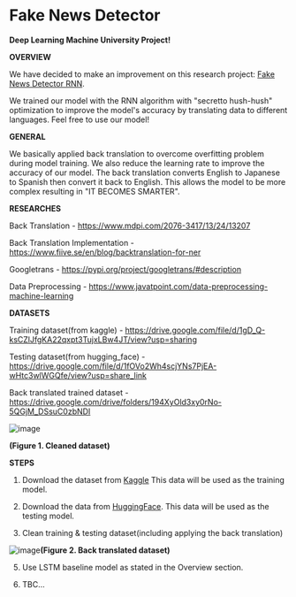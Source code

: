# Fake News Detector

**Deep Learning Machine University Project!**

**OVERVIEW**

We have decided to make an improvement on this research project: [Fake News Detector RNN](https://www.kaggle.com/code/muhammadwaseem123/fake-news-detector-rnn).

We trained our model with the RNN algorithm with "secretto hush-hush" optimization to improve the model's accuracy by translating data to different languages. Feel free to use our model!

**GENERAL**

We basically applied back translation to overcome overfitting problem during model training. We also reduce the learning rate to improve the accuracy of our model. The back translation converts English to Japanese to Spanish then convert it back to English. This allows the model to be more complex resulting in "IT BECOMES SMARTER".

**RESEARCHES**

Back Translation - https://www.mdpi.com/2076-3417/13/24/13207

Back Translation Implementation - https://www.fiive.se/en/blog/backtranslation-for-ner

Googletrans - https://pypi.org/project/googletrans/#description

Data Preprocessing - https://www.javatpoint.com/data-preprocessing-machine-learning

**DATASETS**

Training dataset(from kaggle) - https://drive.google.com/file/d/1gD_Q-ksCZlJfgKA22qxpt3TujxLBw4JT/view?usp=sharing

Testing dataset(from hugging_face) - https://drive.google.com/file/d/1fOVo2Wh4scjYNs7PjEA-wHtc3wlWGQfe/view?usp=share_link

Back translated trained dataset - https://drive.google.com/drive/folders/194XyOld3xy0rNo-5QGjM_DSsuC0zbNDI

![image](https://github.com/user-attachments/assets/72aade97-bc93-49d7-a43a-80d3af4a433c)

**(Figure 1. Cleaned dataset)**

**STEPS**

1. Download the dataset from [Kaggle](https://www.kaggle.com/code/muhammadwaseem123/fake-news-detector-rnn) This data will be used as the training model.

2. Download the data from [HuggingFace](https://drive.google.com/file/d/1fOVo2Wh4scjYNs7PjEA-wHtc3wlWGQfe/view). This data will be used as the testing model.

3. Clean training & testing dataset(including applying the back translation)

![image](https://github.com/user-attachments/assets/2d405136-bc4e-4dd9-9f89-f688f8b18179)**(Figure 2. Back translated dataset)**


5. Use LSTM baseline model as stated in the Overview section.

6. TBC...
